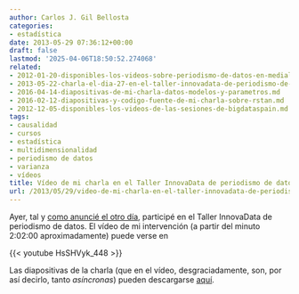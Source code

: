 ```yaml
---
author: Carlos J. Gil Bellosta
categories:
- estadística
date: 2013-05-29 07:36:12+00:00
draft: false
lastmod: '2025-04-06T18:50:52.274068'
related:
- 2012-01-20-disponibles-los-videos-sobre-periodismo-de-datos-en-medialab-prado.md
- 2013-05-22-charla-el-dia-27-en-el-taller-innovadata-de-periodismo-de-datos.md
- 2016-04-14-diapositivas-de-mi-charla-datos-modelos-y-parametros.md
- 2016-02-12-diapositivas-y-codigo-fuente-de-mi-charla-sobre-rstan.md
- 2012-12-05-disponibles-los-videos-de-las-sesiones-de-bigdataspain.md
tags:
- causalidad
- cursos
- estadística
- multidimensionalidad
- periodismo de datos
- varianza
- vídeos
title: Vídeo de mi charla en el Taller InnovaData de periodismo de datos
url: /2013/05/29/video-de-mi-charla-en-el-taller-innovadata-de-periodismo-de-datos/
---
```


Ayer, tal y [como anuncié el otro día](https://datanalytics.com/2013/05/22/charla-el-dia-27-en-el-taller-innovadata-de-periodismo-de-datos/), participé en el Taller InnovaData de periodismo de datos. El vídeo de mi intervención (a partir del minuto 2:02:00 aproximadamente) puede verse en

{{< youtube HsSHVyk_448 >}}

Las diapositivas de la charla (que en el vídeo, desgraciadamente, son, por así decirlo, tanto _asíncronas_) pueden descargarse [aquí](http://www.civio.es/wp-content/uploads/2013/05/PPios-b%C3%A1icos-estadisitica_Gil-Bellosta.pdf).
